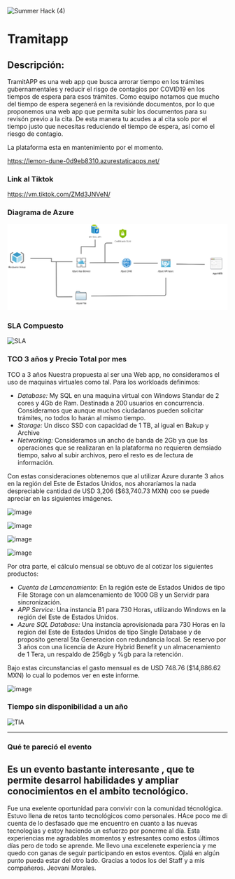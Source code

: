 ![Summer Hack (4)](https://user-images.githubusercontent.com/9124597/127756851-c8627116-f177-4198-966d-9003016d2060.png)

# Tramitapp

## Descripción:

TramitAPP es una web app que busca arrorar tiempo en los trámites gubernamentales y reducir el risgo de contagios por COVID19 en los tiempos de espera para esos trámites. Como equipo notamos que mucho del tiempo de espera segenerá en la revisiónde documentos, por lo que proponemos una web app que permita subir los documentos para su revisón previo a la cita. De esta manera tu acudes a al cita solo por el tiempo justo que necesitas reduciendo el tiempo de espera, así como el riesgo de contagio.

La plataforma esta en mantenimiento por el momento.

https://lemon-dune-0d9eb8310.azurestaticapps.net/

### Link al Tiktok
https://vm.tiktok.com/ZMd3JNVeN/

### Diagrama de Azure
![alt text](https://github.com/jeovani-microsoft/Tramitapp/blob/main/diagrama.png)



### SLA Compuesto
![SLA](https://user-images.githubusercontent.com/86895225/127779895-56f78167-c2bf-4311-aee1-3e978c6cf11b.png)

### TCO 3 años y Precio Total por mes

TCO a 3 años
Nuestra propuesta al ser una Web app, no consideramos el uso de maquinas virtuales como tal. Para los workloads definimos:
* *Database:* My SQL en una maquina virtual con Windows Standar de 2 cores y 4Gb de Ram. Destinada a 200 usuarios en concurrencia. Consideramos que aunque muchos ciudadanos pueden solicitar trámites, no todos lo harán al mismo tiempo.
* *Storage:* Un disco SSD con capacidad de 1 TB, al igual en Bakup y Archive 
* *Networking:* Consideramos un ancho de banda de 2Gb ya que las operaciones que se realizaran en la plataforma no requieren demsiado tiempo, salvo al subir archivos, pero el resto es de lectura de información.

Con estas consideraciones obtenemos que al utilizar Azure durante 3 años en la región del Este de Estados Unidos, nos ahoraríamos la nada despreciable cantidad de USD 3,206 ($63,740.73 MXN) coo se puede apreciar en las siguientes imágenes.



![image](https://user-images.githubusercontent.com/86895225/127781106-a4228145-933b-4119-b77a-51ada42dc4be.png)

![image](https://user-images.githubusercontent.com/86895225/127781113-3af0dfa5-fa7a-4e11-b3f0-c764a6b9c843.png)

![image](https://user-images.githubusercontent.com/86895225/127781140-e5704970-7bca-4b9e-aad4-d3ddc7d3d35c.png)

![image](https://user-images.githubusercontent.com/86895225/127781149-72f8aee5-0b89-4508-beca-fdbaa2d72c51.png)


Por otra parte, el cálculo mensual se obtuvo de al cotizar los siguientes productos:

* *Cuenta de Lamcenamiento*: En la región este de Estados Unidos de tipo File Storage con un alamcenamiento de 1000 GB y un Servidr para sincronización.
* *APP Service:* Una instancia B1 para 730 Horas, utilizando Windows en la región del Este de Estados Unidos.
* *Azure SQL Database:* Una instancia aprovisionada para 730 Horas en la region del Este de Estados Unidos de tipo Single Database y de proposito general 5ta Generacion con redundancia local. Se reservo por 3 años con una licencia de Azure Hybrid Benefit y un almacenamiento de 1 Tera, un respaldo de 256gb y %gb para la retención.

Bajo estas circunstancias el gasto mensual es de USD 748.76 ($14,886.62 MXN) lo cual lo podemos ver en este informe.

![image](https://user-images.githubusercontent.com/86895225/127781674-f21ba4da-a374-49b5-a245-15a030587e90.png)



### Tiempo sin disponibilidad a un año

![TIA](https://user-images.githubusercontent.com/86895225/127780016-4cac88d2-6bcd-40e1-98b9-d9c112348192.png)

----
### Qué te pareció el evento

Es un evento bastante interesante , que te permite desarrol habilidades y ampliar conocimientos en el ambito tecnológico.
----

Fue una exelente oportunidad para convivir con la comunidad técnológica. Estuvo llena de retos tanto tecnológicos como personales. HAce poco me di cuenta de lo desfasado que me encuentro en cuanto a las nuevas tecnologías y estoy haciendo un esfuerzo por ponerme al día. Esta experiencias me agradables momentos y estresantes como estos últimos días pero de todo se aprende. Me llevo una excelenete experiencia y me quedo con ganas de seguir participando en estos eventos. Ojalá en algún punto pueda estar del otro lado. Gracias a todos los del Staff y a mis compañeros. Jeovani Morales.
